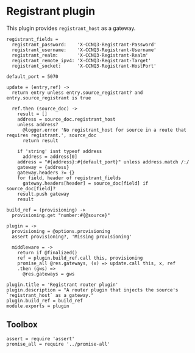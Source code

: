 Registrant plugin
=================

This plugin provides `registrant_host` as a gateway.

    registrant_fields =
      registrant_password:    'X-CCNQ3-Registrant-Password'
      registrant_username:    'X-CCNQ3-Registrant-Username'
      registrant_realm:       'X-CCNQ3-Registrant-Realm'
      registrant_remote_ipv4: 'X-CCNQ3-Registrant-Target'
      registrant_socket:      'X-CCNQ3-Registrant-HostPort'

    default_port = 5070

    update = (entry,ref) ->
      return entry unless entry.source_registrant? and entry.source_registrant is true

      ref.then (source_doc) ->
        result = []
        address = source_doc.registrant_host
        unless address?
          @logger.error 'No registrant_host for source in a route that requires registrant.', source_doc
          return result

        if 'string' isnt typeof address
          address = address[0]
        address = "#{address}:#{default_port}" unless address.match /:/
        gateway = {address}
        gateway.headers ?= {}
        for field, header of registrant_fields
          gateway.headers[header] = source_doc[field] if source_doc[field]?
        result.push gateway
        result

    build_ref = (provisioning) ->
      provisioning.get "number:#{@source}"

    plugin = ->
      provisioning = @options.provisioning
      assert provisioning?, 'Missing provisioning'

      middleware = ->
        return if @finalized()
        ref = plugin.build_ref.call this, provisioning
        promise_all @res.gateways, (x) => update.call this, x, ref
        .then (gws) =>
          @res.gateways = gws

    plugin.title = 'Registrant router plugin'
    plugin.description = "A router plugin that injects the source's `registrant_host` as a gateway."
    plugin.build_ref = build_ref
    module.exports = plugin

Toolbox
-------

    assert = require 'assert'
    promise_all = require '../promise-all'
